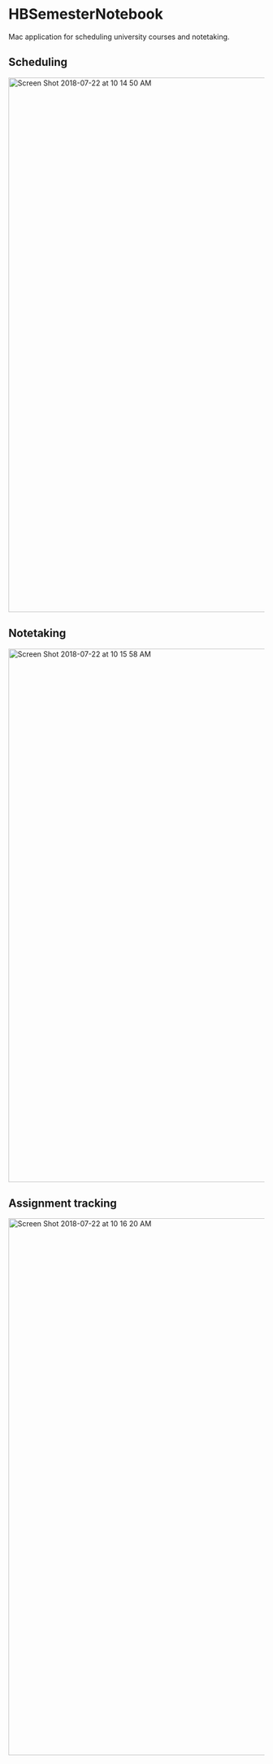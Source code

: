 # HBSemesterNotebook

Mac application for scheduling university courses and notetaking.

## Scheduling

<img width="1051" alt="Screen Shot 2018-07-22 at 10 14 50 AM" src="https://user-images.githubusercontent.com/8960690/146058377-162d6152-aedd-4ec8-8b16-0536c3e9fd09.png">

## Notetaking

<img width="1049" alt="Screen Shot 2018-07-22 at 10 15 58 AM" src="https://user-images.githubusercontent.com/8960690/146058394-5661dd3f-fd2b-470b-8d22-a1da2fd218b0.png">

## Assignment tracking

<img width="1056" alt="Screen Shot 2018-07-22 at 10 16 20 AM" src="https://user-images.githubusercontent.com/8960690/146058450-ffdbffb1-9cd5-400d-b465-5c4db1c85c7b.png">
